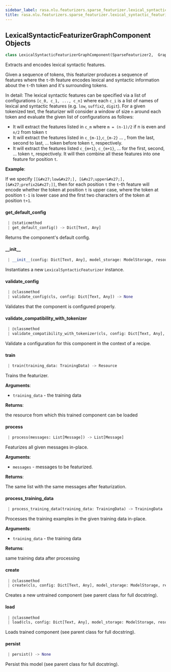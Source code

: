 ```yaml
---
sidebar_label: rasa.nlu.featurizers.sparse_featurizer.lexical_syntactic_featurizer
title: rasa.nlu.featurizers.sparse_featurizer.lexical_syntactic_featurizer
---
```

## LexicalSyntacticFeaturizerGraphComponent Objects

```python
class LexicalSyntacticFeaturizerGraphComponent(SparseFeaturizer2,  GraphComponent)
```

Extracts and encodes lexical syntactic features.

Given a sequence of tokens, this featurizer produces a sequence of features
where the `t`-th feature encodes lexical and syntactic information about the `t`-th
token and it&#x27;s surrounding tokens.

In detail: The lexical syntactic features can be specified via a list of
configurations `[c_0, c_1, ..., c_n]` where each `c_i` is a list of names of
lexical and syntactic features (e.g. `low`, `suffix2`, `digit`).
For a given tokenized text, the featurizer will consider a window of size `n`
around each token and evaluate the given list of configurations as follows:
- It will extract the features listed in `c_m` where `m = (n-1)/2` if n is even and
`n/2` from token `t`
- It will extract the features listed in `c_{m-1}`,`c_{m-2}` ... ,  from the last,
second to last, ... token before token `t`, respectively.
- It will extract the features listed `c_{m+1}`, `c_{m+1}`, ... for the first,
second, ... token `t`, respectively.
It will then combine all these features into one feature for position `t`.

**Example**:

  If we specify `[[&#x27;low&#x27;], [&#x27;upper&#x27;], [&#x27;prefix2&#x27;]]`, then for each position `t`
  the `t`-th feature will encode whether the token at position `t` is upper case,
  where the token at position `t-1` is lower case and the first two characters
  of the token at position `t+1`.

#### get\_default\_config

```python
 | @staticmethod
 | get_default_config() -> Dict[Text, Any]
```

Returns the component&#x27;s default config.

#### \_\_init\_\_

```python
 | __init__(config: Dict[Text, Any], model_storage: ModelStorage, resource: Resource, execution_context: ExecutionContext, feature_to_idx_dict: Optional[Dict[Tuple[int, Text], Dict[Text, int]]] = None) -> None
```

Instantiates a new `LexicalSyntacticFeaturizer` instance.

#### validate\_config

```python
 | @classmethod
 | validate_config(cls, config: Dict[Text, Any]) -> None
```

Validates that the component is configured properly.

#### validate\_compatibility\_with\_tokenizer

```python
 | @classmethod
 | validate_compatibility_with_tokenizer(cls, config: Dict[Text, Any], tokenizer_type: Type[Tokenizer]) -> None
```

Validate a configuration for this component in the context of a recipe.

#### train

```python
 | train(training_data: TrainingData) -> Resource
```

Trains the featurizer.

**Arguments**:

- `training_data` - the training data
  

**Returns**:

  the resource from which this trained component can be loaded

#### process

```python
 | process(messages: List[Message]) -> List[Message]
```

Featurizes all given messages in-place.

**Arguments**:

- `messages` - messages to be featurized.
  

**Returns**:

  The same list with the same messages after featurization.

#### process\_training\_data

```python
 | process_training_data(training_data: TrainingData) -> TrainingData
```

Processes the training examples in the given training data in-place.

**Arguments**:

- `training_data` - the training data
  

**Returns**:

  same training data after processing

#### create

```python
 | @classmethod
 | create(cls, config: Dict[Text, Any], model_storage: ModelStorage, resource: Resource, execution_context: ExecutionContext) -> LexicalSyntacticFeaturizerGraphComponent
```

Creates a new untrained component (see parent class for full docstring).

#### load

```python
 | @classmethod
 | load(cls, config: Dict[Text, Any], model_storage: ModelStorage, resource: Resource, execution_context: ExecutionContext, **kwargs: Any, ,) -> LexicalSyntacticFeaturizerGraphComponent
```

Loads trained component (see parent class for full docstring).

#### persist

```python
 | persist() -> None
```

Persist this model (see parent class for full docstring).


